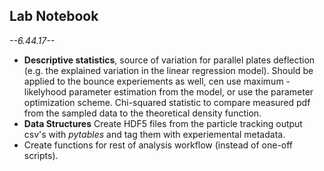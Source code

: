 ## Lab Notebook
*--6.44.17--*

- **Descriptive statistics**, source of variation for parallel plates deflection (e.g. the explained variation in the linear regression model). Should be applied to the bounce experiements as well, cen use maximum -likelyhood parameter estimation from the model, or use the parameter optimization scheme. Chi-squared statistic to compare measured pdf from the sampled data to the theoretical density function.
- **Data Structures** Create HDF5 files from the particle tracking output csv's with *pytables* and tag them with experiemental metadata.
- Create functions for rest of analysis workflow (instead of one-off scripts).